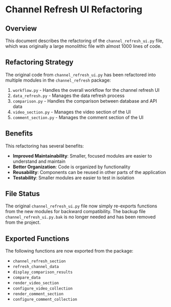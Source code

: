 # Channel Refresh UI Refactoring

## Overview

This document describes the refactoring of the `channel_refresh_ui.py` file, which was originally a large monolithic file with almost 1000 lines of code.

## Refactoring Strategy

The original code from `channel_refresh_ui.py` has been refactored into multiple modules in the `channel_refresh` package:

1. `workflow.py` - Handles the overall workflow for the channel refresh UI
2. `data_refresh.py` - Manages the data refresh process
3. `comparison.py` - Handles the comparison between database and API data
4. `video_section.py` - Manages the video section of the UI
5. `comment_section.py` - Manages the comment section of the UI

## Benefits

This refactoring has several benefits:

- **Improved Maintainability**: Smaller, focused modules are easier to understand and maintain
- **Better Organization**: Code is organized by functionality
- **Reusability**: Components can be reused in other parts of the application
- **Testability**: Smaller modules are easier to test in isolation

## File Status

The original `channel_refresh_ui.py` file now simply re-exports functions from the new modules for backward compatibility. The backup file `channel_refresh_ui.py.bak` is no longer needed and has been removed from the project.

## Exported Functions

The following functions are now exported from the package:

- `channel_refresh_section`
- `refresh_channel_data`
- `display_comparison_results`
- `compare_data`
- `render_video_section`
- `configure_video_collection`
- `render_comment_section`
- `configure_comment_collection`
